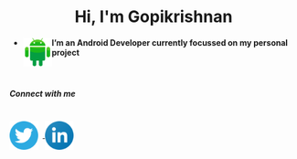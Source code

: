 <html>
<body>
 <H1 align="center">Hi, I'm Gopikrishnan</H1>
<ul>
<li>
  <img align="left" src="https://raw.githubusercontent.com/goputtanz/goputtanz/main/images/android.svg" alt="icon" width="50px"/>
  

<H4>I’m an Android Developer currently focussed on my personal project</H4>
 </li>
 </ul><br>
<h5>Connect with me</h5><br>
<a href="https://twitter.com/Gopikrishnnpv?t=T-jis_LphGBc6pdRUpns_Q&s=09">
<img align="center" src="https://raw.githubusercontent.com/goputtanz/goputtanz/main/images/twitter.svg" alt="icon | Twitter" width="50px"/></a>&nbsp&nbsp<a href="https://www.linkedin.com/in/gopi-krishnan-b46314210">
<img align="center" src="https://raw.githubusercontent.com/goputtanz/goputtanz/main/images/linkedin.svg" alt="icon | LinkedIn" width="50px"/>
</a>
 </body>

 </html>
 


